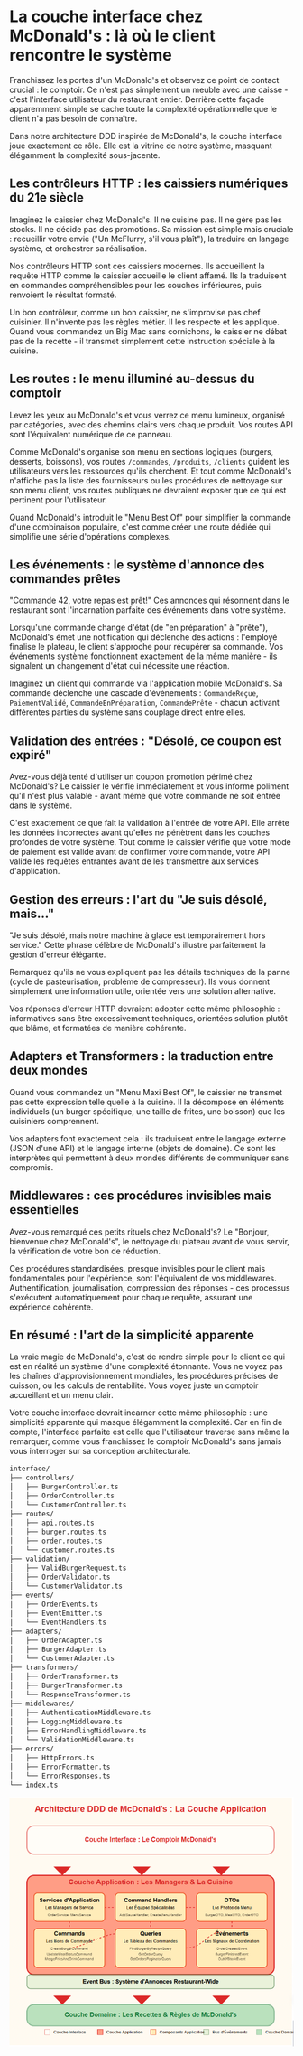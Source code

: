# La couche interface chez McDonald's : là où le client rencontre le système

Franchissez les portes d'un McDonald's et observez ce point de contact crucial : le comptoir. Ce n'est pas simplement un meuble avec une caisse - c'est l'interface utilisateur du restaurant entier. Derrière cette façade apparemment simple se cache toute la complexité opérationnelle que le client n'a pas besoin de connaître.

Dans notre architecture DDD inspirée de McDonald's, la couche interface joue exactement ce rôle. Elle est la vitrine de notre système, masquant élégamment la complexité sous-jacente.

## Les contrôleurs HTTP : les caissiers numériques du 21e siècle

Imaginez le caissier chez McDonald's. Il ne cuisine pas. Il ne gère pas les stocks. Il ne décide pas des promotions. Sa mission est simple mais cruciale : recueillir votre envie ("Un McFlurry, s'il vous plaît"), la traduire en langage système, et orchestrer sa réalisation.

Nos contrôleurs HTTP sont ces caissiers modernes. Ils accueillent la requête HTTP comme le caissier accueille le client affamé. Ils la traduisent en commandes compréhensibles pour les couches inférieures, puis renvoient le résultat formaté.

Un bon contrôleur, comme un bon caissier, ne s'improvise pas chef cuisinier. Il n'invente pas les règles métier. Il les respecte et les applique. Quand vous commandez un Big Mac sans cornichons, le caissier ne débat pas de la recette - il transmet simplement cette instruction spéciale à la cuisine.

## Les routes : le menu illuminé au-dessus du comptoir

Levez les yeux au McDonald's et vous verrez ce menu lumineux, organisé par catégories, avec des chemins clairs vers chaque produit. Vos routes API sont l'équivalent numérique de ce panneau.

Comme McDonald's organise son menu en sections logiques (burgers, desserts, boissons), vos routes `/commandes`, `/produits`, `/clients` guident les utilisateurs vers les ressources qu'ils cherchent. Et tout comme McDonald's n'affiche pas la liste des fournisseurs ou les procédures de nettoyage sur son menu client, vos routes publiques ne devraient exposer que ce qui est pertinent pour l'utilisateur.

Quand McDonald's introduit le "Menu Best Of" pour simplifier la commande d'une combinaison populaire, c'est comme créer une route dédiée qui simplifie une série d'opérations complexes.

## Les événements : le système d'annonce des commandes prêtes

"Commande 42, votre repas est prêt!" Ces annonces qui résonnent dans le restaurant sont l'incarnation parfaite des événements dans votre système.

Lorsqu'une commande change d'état (de "en préparation" à "prête"), McDonald's émet une notification qui déclenche des actions : l'employé finalise le plateau, le client s'approche pour récupérer sa commande. Vos événements système fonctionnent exactement de la même manière - ils signalent un changement d'état qui nécessite une réaction.

Imaginez un client qui commande via l'application mobile McDonald's. Sa commande déclenche une cascade d'événements : `CommandeReçue`, `PaiementValidé`, `CommandeEnPréparation`, `CommandePrête` - chacun activant différentes parties du système sans couplage direct entre elles.

## Validation des entrées : "Désolé, ce coupon est expiré"

Avez-vous déjà tenté d'utiliser un coupon promotion périmé chez McDonald's? Le caissier le vérifie immédiatement et vous informe poliment qu'il n'est plus valable - avant même que votre commande ne soit entrée dans le système.

C'est exactement ce que fait la validation à l'entrée de votre API. Elle arrête les données incorrectes avant qu'elles ne pénètrent dans les couches profondes de votre système. Tout comme le caissier vérifie que votre mode de paiement est valide avant de confirmer votre commande, votre API valide les requêtes entrantes avant de les transmettre aux services d'application.

## Gestion des erreurs : l'art du "Je suis désolé, mais..."

"Je suis désolé, mais notre machine à glace est temporairement hors service." Cette phrase célèbre de McDonald's illustre parfaitement la gestion d'erreur élégante.

Remarquez qu'ils ne vous expliquent pas les détails techniques de la panne (cycle de pasteurisation, problème de compresseur). Ils vous donnent simplement une information utile, orientée vers une solution alternative.

Vos réponses d'erreur HTTP devraient adopter cette même philosophie : informatives sans être excessivement techniques, orientées solution plutôt que blâme, et formatées de manière cohérente.

## Adapters et Transformers : la traduction entre deux mondes

Quand vous commandez un "Menu Maxi Best Of", le caissier ne transmet pas cette expression telle quelle à la cuisine. Il la décompose en éléments individuels (un burger spécifique, une taille de frites, une boisson) que les cuisiniers comprennent.

Vos adapters font exactement cela : ils traduisent entre le langage externe (JSON d'une API) et le langage interne (objets de domaine). Ce sont les interprètes qui permettent à deux mondes différents de communiquer sans compromis.

## Middlewares : ces procédures invisibles mais essentielles

Avez-vous remarqué ces petits rituels chez McDonald's? Le "Bonjour, bienvenue chez McDonald's", le nettoyage du plateau avant de vous servir, la vérification de votre bon de réduction.

Ces procédures standardisées, presque invisibles pour le client mais fondamentales pour l'expérience, sont l'équivalent de vos middlewares. Authentification, journalisation, compression des réponses - ces processus s'exécutent automatiquement pour chaque requête, assurant une expérience cohérente.

## En résumé : l'art de la simplicité apparente

La vraie magie de McDonald's, c'est de rendre simple pour le client ce qui est en réalité un système d'une complexité étonnante. Vous ne voyez pas les chaînes d'approvisionnement mondiales, les procédures précises de cuisson, ou les calculs de rentabilité. Vous voyez juste un comptoir accueillant et un menu clair.

Votre couche interface devrait incarner cette même philosophie : une simplicité apparente qui masque élégamment la complexité. Car en fin de compte, l'interface parfaite est celle que l'utilisateur traverse sans même la remarquer, comme vous franchissez le comptoir McDonald's sans jamais vous interroger sur sa conception architecturale.


``` 
interface/
├── controllers/
│   ├── BurgerController.ts
│   ├── OrderController.ts
│   └── CustomerController.ts
├── routes/
│   ├── api.routes.ts
│   ├── burger.routes.ts
│   ├── order.routes.ts
│   └── customer.routes.ts
├── validation/
│   ├── ValidBurgerRequest.ts
│   ├── OrderValidator.ts
│   └── CustomerValidator.ts
├── events/
│   ├── OrderEvents.ts
│   ├── EventEmitter.ts
│   └── EventHandlers.ts
├── adapters/
│   ├── OrderAdapter.ts
│   ├── BurgerAdapter.ts
│   └── CustomerAdapter.ts
├── transformers/
│   ├── OrderTransformer.ts
│   ├── BurgerTransformer.ts
│   └── ResponseTransformer.ts
├── middlewares/
│   ├── AuthenticationMiddleware.ts
│   ├── LoggingMiddleware.ts
│   ├── ErrorHandlingMiddleware.ts
│   └── ValidationMiddleware.ts
├── errors/
│   ├── HttpErrors.ts
│   ├── ErrorFormatter.ts
│   └── ErrorResponses.ts
└── index.ts
```
![alt text](<Pasted image 20250305111442.png>)